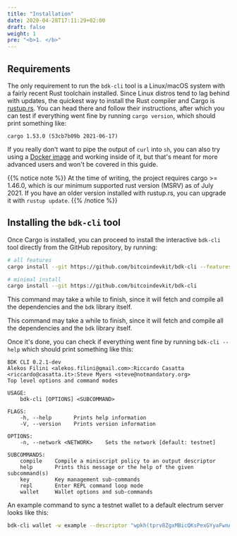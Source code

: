 ```yaml
---
title: "Installation"
date: 2020-04-28T17:11:29+02:00
draft: false
weight: 1
pre: "<b>1. </b>"
---
```


## Requirements

The only requirement to run the `bdk-cli` tool is a Linux/macOS system with a fairly recent Rust
toolchain installed. Since Linux distros tend to lag behind with updates, the quickest way to
install the Rust compiler and Cargo is [rustup.rs](https://rustup.rs/). You can head there and
follow their instructions, after which you can test if everything went fine by running
`cargo version`, which should print something like:

```
cargo 1.53.0 (53cb7b09b 2021-06-17)
```

If you really don't want to pipe the output of `curl` into `sh`, you can also try using a
[Docker image](https://hub.docker.com/_/rust) and working inside of it, but that's meant for more
advanced users and won't be covered in this guide.

{{% notice note %}}
At the time of writing, the project requires cargo >= 1.46.0, which is our minimum supported rust version (MSRV) as of July 2021. If you have an older version installed with rustup.rs, you can upgrade it with `rustup update`.
{{% /notice %}}

## Installing the `bdk-cli` tool

Once Cargo is installed, you can proceed to install the interactive `bdk-cli` tool directly from
the GitHub repository, by running:

```bash
# all features
cargo install --git https://github.com/bitcoindevkit/bdk-cli --features=esplora,compiler

# minimal install
cargo install --git https://github.com/bitcoindevkit/bdk-cli
```

This command may take a while to finish, since it will fetch and compile all the dependencies and the `bdk` library itself.  

This command may take a while to finish, since it will fetch and compile all the dependencies and the `bdk` library itself.  

Once it's done, you can check if everything went fine by running `bdk-cli --help` which should print something like this:

```text
BDK CLI 0.2.1-dev
Alekos Filini <alekos.filini@gmail.com>:Riccardo Casatta <riccardo@casatta.it>:Steve Myers <steve@notmandatory.org>
Top level options and command modes

USAGE:
    bdk-cli [OPTIONS] <SUBCOMMAND>

FLAGS:
    -h, --help       Prints help information
    -V, --version    Prints version information

OPTIONS:
    -n, --network <NETWORK>    Sets the network [default: testnet]

SUBCOMMANDS:
    compile    Compile a miniscript policy to an output descriptor
    help       Prints this message or the help of the given subcommand(s)
    key        Key management sub-commands
    repl       Enter REPL command loop mode
    wallet     Wallet options and sub-commands

```

An example command to sync a testnet wallet to a default electrum server looks like this:

```bash
bdk-cli wallet -w example --descriptor "wpkh(tprv8ZgxMBicQKsPexGYyaFwnAsCXCjmz2FaTm6LtesyyihjbQE3gRMfXqQBXKM43DvC1UgRVv1qom1qFxNMSqVAs88qx9PhgFnfGVUdiiDf6j4/0/*)" sync 
```
